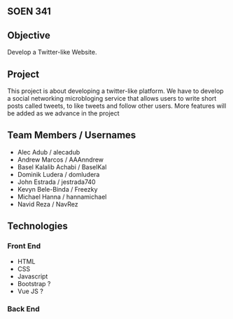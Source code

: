 ## SOEN 341

## Objective

Develop a Twitter-like Website.

## Project

This project is  about developing a twitter-like platform.  We have to develop a social networking microbloging service that allows users to write short posts called tweets, to like tweets and follow other users. More features will be added as we advance in the project

## Team Members / Usernames

* Alec Adub / alecadub
* Andrew Marcos / AAAnndrew
* Basel Kalalib Achabi / BaselKal
* Dominik Ludera / domludera
* John Estrada / jestrada740
* Kevyn Bele-Binda / Freezky
* Michael Hanna / hannamichael
* Navid Reza / NavRez

## Technologies

### Front End
* HTML
* CSS
* Javascript
* Bootstrap ?
* Vue JS ?

### Back End
